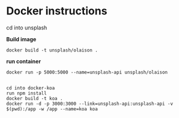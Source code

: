 # Docker instructions

cd into unsplash

**Build image**

    docker build -t unsplash/olaison .

**run container**

    docker run -p 5000:5000 --name=unsplash-api unsplash/olaison


    cd into docker-koa
    run npm install
    docker build -t koa .
    docker run -d -p 3000:3000 --link=unsplash-api:unsplash-api -v $(pwd):/app -w /app --name=koa koa
